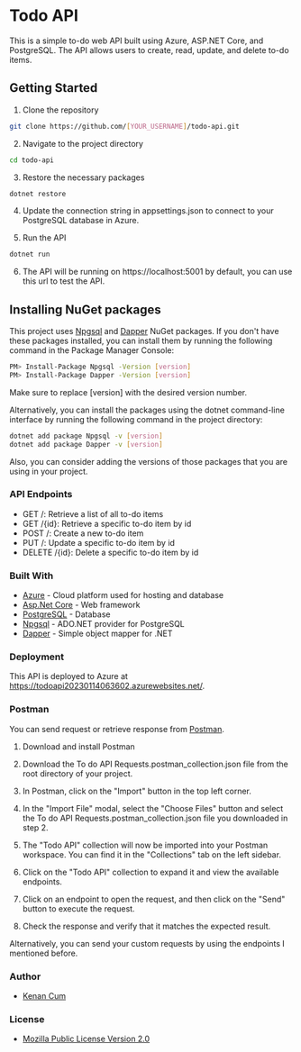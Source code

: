# Todo API
This is a simple to-do web API built using Azure, ASP.NET Core, and PostgreSQL. The API allows users to create, read, update, and delete to-do items.

## Getting Started
1. Clone the repository
```bash
git clone https://github.com/[YOUR_USERNAME]/todo-api.git
```

2. Navigate to the project directory
```bash
cd todo-api
```

3. Restore the necessary packages
```bash
dotnet restore
```

4. Update the connection string in appsettings.json to connect to your PostgreSQL database in Azure.

5. Run the API

```bash
dotnet run
```
6. The API will be running on https://localhost:5001 by default, you can use this url to test the API.

## Installing NuGet packages
This project uses [Npgsql](https://www.npgsql.org/) and [Dapper](https://dapper-tutorial.net/) NuGet packages. If you don't have these packages installed, you can install them by running the following command in the Package Manager Console:

```bash
PM> Install-Package Npgsql -Version [version]
PM> Install-Package Dapper -Version [version]
```
Make sure to replace [version] with the desired version number.

Alternatively, you can install the packages using the dotnet command-line interface by running the following command in the project directory:

```bash
dotnet add package Npgsql -v [version]
dotnet add package Dapper -v [version]
```

Also, you can consider adding the versions of those packages that you are using in your project.

### API Endpoints
* GET /: Retrieve a list of all to-do items
* GET /{id}: Retrieve a specific to-do item by id
* POST /: Create a new to-do item
* PUT /: Update a specific to-do item by id
* DELETE /{id}: Delete a specific to-do item by id

### Built With
* [Azure](https://azure.microsoft.com/en-us/) - Cloud platform used for hosting and database
* [Asp.Net Core](https://dotnet.microsoft.com/en-us/apps/aspnet) - Web framework
* [PostgreSQL](https://www.postgresql.org/) - Database
* [Npgsql](https://www.npgsql.org/) - ADO.NET provider for PostgreSQL
* [Dapper](https://dapper-tutorial.net/) - Simple object mapper for .NET

### Deployment
This API is deployed to Azure at https://todoapi20230114063602.azurewebsites.net/.

### Postman
You can send request or retrieve response from [Postman](https://www.postman.com/).

1. Download and install Postman

2. Download the To do API Requests.postman_collection.json file from the root directory of your project.

3. In Postman, click on the "Import" button in the top left corner.

4. In the "Import File" modal, select the "Choose Files" button and select the To do API Requests.postman_collection.json file you downloaded in step 2.

5. The "Todo API" collection will now be imported into your Postman workspace. You can find it in the "Collections" tab on the left sidebar.

6. Click on the "Todo API" collection to expand it and view the available endpoints.

7. Click on an endpoint to open the request, and then click on the "Send" button to execute the request.

8. Check the response and verify that it matches the expected result.

Alternatively, you can send your custom requests by using the endpoints I mentioned before.

### Author
* [Kenan Cum](https://linkedin.com/in/kenancum/)

### License
* [Mozilla Public License Version 2.0](https://www.mozilla.org/en-US/MPL/2.0/)
